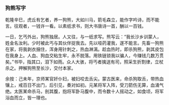 <script type="text/javascript">
    var head = document.getElementsByTagName('head')[0];
    cssURL = '/public/article_1.css';
    linkTag = document.createElement('link');
    linkTag.href = cssURL;
    linkTag.setAttribute('type','text/css');
    linkTag.setAttribute('rel','stylesheet');
    head.appendChild(linkTag);
</script>
### 狗熊写字

乾隆辛巳，虎丘有乞者，养一狗熊，大如川马，箭毛森立，能作字吟诗，而不能言。往观者，一钱许一看。以素纸求书，则大书唐诗一首，酬以一百钱。

一日，乞丐外出，狗熊独居。人又往，与一纸求写。熊写云：“我长沙乡训蒙人，姓金名汝利。少时被此丐与其伙伴捉我去。先以哑药灌我，遂不能言。先畜一狗熊在家，将我剥衣捆住，浑身用针刺之，热血淋漓。趁血热时，即杀狗熊，剥其皮包在我身上。人血、狗血交粘生牢，永不脱落。用铁链锁我以骗人，今赚钱几数万贯矣。”书毕，指其口，泪下如雨。众人大骇，将丐者擒送有司，照采生折割律，立杖杀之。押解狗熊至长沙，交付本家。

余按：己未年，京师某官奸仆妇，被妇咬去舌尖。蒙古医来，命杀狗取舌，带热血镶上，戒百日不出门，后引见，奏对如初。元某将军入阵，受刀箭伤无算，血涌气绝。太医某命杀马，剖其腹，抱将军卧马腹中，而令数十人摇动之，如食顷，将军浴血而立，皆一理也。

